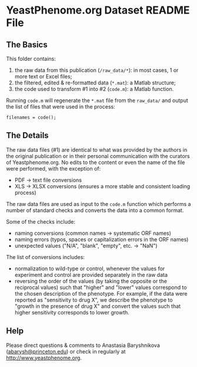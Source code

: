 YeastPhenome.org Dataset README File
====================================

The Basics
----------

This folder contains:

1. the raw data from this publication (`/raw_data/*`): in most cases, 1 or more text or Excel files;
2. the filtered, edited & re-formatted data (`*.mat`): a Matlab structure;
3. the code used to transform #1 into #2 (`code.m`): a Matlab function.

Running `code.m` will regenerate the `*.mat` file from the `raw_data/` and output the list of files that were used in the process:

    filenames = code();


The Details
-----------

The raw data files (#1) are identical to what was provided by the authors in the original publication or in their personal communication with the curators of Yeastphenome.org. No edits to the content or even the name of the file were performed, with the exception of:

* PDF -> text file conversions
* XLS -> XLSX conversions (ensures a more stable and consistent loading process)

The raw data files are used as input to the `code.m` function which performs a number of standard checks and converts the data into a common format. 

Some of the checks include:

* naming conversions (common names -> systematic ORF names)
* naming errors (typos, spaces or capitalization errors in the ORF names)
* unexpected values ("N/A", "blank", "empty", etc. -> "NaN")

The list of conversions includes:

* normalization to wild-type or control, whenever the values for experiment and control are provided separately in the raw data
* reversing the order of the values (by taking the opposite or the reciprocal values) such that "higher" and "lower" values correspond to the chosen description of the phenotype. For example, if the data were reported as "sensitivity to drug X", we describe the phenotype to "growth in the presence of drug X" and convert the values such that higher sensitivity corresponds to lower growth.

Help
----

Please direct questions & comments to Anastasia Baryshnikova (<abarysh@princeton.edu>) or check in regularly at <http://www.yeastphenome.org>.

